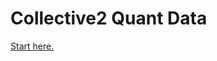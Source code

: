 # Collective2 Quant Data

[Start here.](https://nbviewer.org/github/collective2/QuantData/blob/main/QuantData_Content.ipynb)

    

